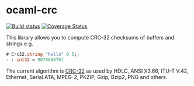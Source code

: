 ocaml-crc
=========

[![Build status](https://travis-ci.org/xapi-project/ocaml-crc.png?branch=master)](https://travis-ci.org/xapi-project/ocaml-crc)
[![Coverage Status](https://coveralls.io/repos/xapi-project/ocaml-crc/badge.svg?branch=master)](https://coveralls.io/r/xapi-project/ocaml-crc?branch=master)

This library allows you to compute CRC-32 checksums of buffers and strings e.g.

```ocaml
# Crc32.string "hello" 0 5;;
- : int32 = 907060870l
```

The current algorithm is
[CRC-32](http://en.wikipedia.org/wiki/Cyclic_redundancy_check#Commonly_used_and_standardized_CRCs)
as used by HDLC, ANSI X3.66, ITU-T V.42,
Ethernet, Serial ATA, MPEG-2, PKZIP, Gzip, Bzip2, PNG and
others.

